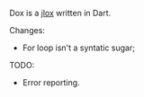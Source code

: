 Dox is a [jlox](https://github.com/munificent/craftinginterpreters) written in Dart.

Changes:

* For loop isn't a syntatic sugar;

TODO:

* Error reporting.
